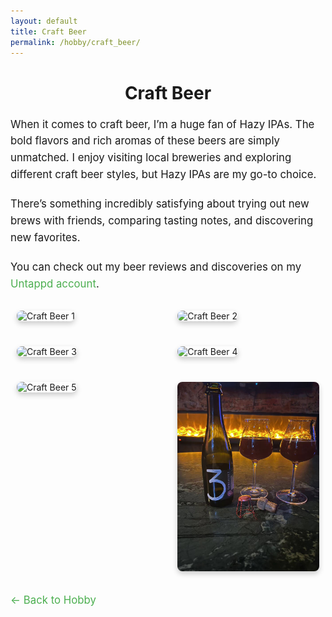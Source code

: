 ```yaml
---
layout: default
title: Craft Beer
permalink: /hobby/craft_beer/
---
```


<h1>Craft Beer</h1>

<p>When it comes to craft beer, I’m a huge fan of Hazy IPAs. The bold flavors and rich aromas of these beers are simply unmatched. I enjoy visiting local breweries and exploring different craft beer styles, but Hazy IPAs are my go-to choice.</p>

<p>There’s something incredibly satisfying about trying out new brews with friends, comparing tasting notes, and discovering new favorites.</p>

<!-- 添加 Untappd 账号链接 -->
<p>You can check out my beer reviews and discoveries on my <a href=["[https://untappd.com/user/your_username](https://untappd.com/user/KatoMegumi)](https://untappd.com/user/KatoMegumi)" target="_blank">Untappd account</a>.</p>

<!-- 图片布局 -->
<div class="image-row">
  <div class="image-column">
    <img src="/hobby_images/craft_beer_1.jpg" alt="Craft Beer 1" />
  </div>
  <div class="image-column">
    <img src="/hobby_images/craft_beer_2.jpg" alt="Craft Beer 2" />
  </div>
</div>

<div class="image-row">
  <div class="image-column">
    <img src="/hobby_images/craft_beer_3.jpg" alt="Craft Beer 3" />
  </div>
  <div class="image-column">
    <img src="/hobby_images/craft_beer_4.jpg" alt="Craft Beer 4" />
  </div>
</div>

<div class="image-row">
  <div class="image-column">
    <img src="/hobby_images/craft_beer_5.jpg" alt="Craft Beer 5" />
  </div>
  <div class="image-column">
    <img src="/hobby_images/craft_beer_6.jpg" alt="Craft Beer 6" />
  </div>
</div>

<!-- 返回按钮 -->
<a href="/hobby">← Back to Hobby</a>

<!-- 自定义样式 -->
<style>
  .image-row {
    display: flex;
    justify-content: space-between;
    margin-bottom: 20px; /* 增加图片之间的间距 */
  }

  .image-column {
    flex: 1;
    padding: 10px;
    max-width: 45%; /* 限制图片占据列宽 */
  }

  .image-column img {
    width: 100%; /* 图片占满列宽 */
    height: auto;
    border-radius: 8px; /* 添加圆角效果 */
    box-shadow: 0 4px 8px rgba(0, 0, 0, 0.2); /* 添加阴影效果 */
  }

  h1 {
    font-size: 2em;
    margin-bottom: 20px;
    text-align: center;
  }

  p {
    font-size: 1.2em;
    line-height: 1.6;
    margin-bottom: 20px;
  }

  a {
    color: #4CAF50;
    text-decoration: none;
  }

  a:hover {
    color: #388E3C;
  }
</style>
